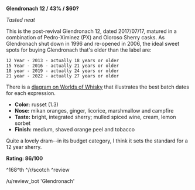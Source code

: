 **Glendronach 12 / 43% / $60?**

*Tasted neat*

This is the post-revival Glendronach 12, dated 2017/07/17, matured in a combination of Pedro-Ximinez (PX) and Oloroso Sherry casks.  As Glendronach shut down in 1996 and re-opened in 2006, the ideal sweet spots for buying Glendronach that's older than the label are:

    12 Year - 2013 - actually 18 years or older
    15 Year - 2016 - actually 21 years or older
    18 year - 2019 - actually 24 years or older
    21 year - 2022 - actually 27 years or older

There is a [diagram on Worlds of Whisky](https://wordsofwhisky.com/wp-content/uploads/2014/02/Grafiek-GlenDronach.pdf) that illustrates the best batch dates for each expression.

* **Color:** russet (1.3)
* **Nose:** mikan oranges, ginger, licorice, marshmallow and campfire
* **Taste:** bright, integrated sherry; mulled spiced wine, cream, lemon sorbet  
* **Finish:** medium, shaved orange peel and tobacco 

Quite a lovely dram--in its budget category, I think it sets the standard for a 12 year sherry.

**Rating: 86/100**

^168^th ^/r/scotch ^review

/u/review_bot 'Glendronach'